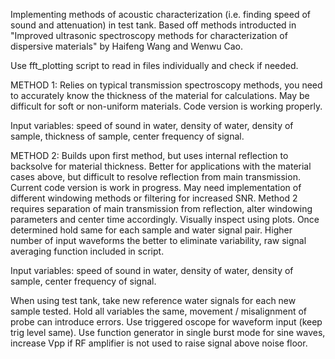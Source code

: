 Implementing methods of acoustic characterization (i.e. finding speed of sound and attenuation) in test tank. 
Based off methods introducted in "Improved ultrasonic spectroscopy methods for characterization of dispersive materials" by Haifeng Wang and Wenwu Cao.

Use fft_plotting script to read in files individually and check if needed. 

METHOD 1: 
Relies on typical transmission spectroscopy methods, you need to accurately know the thickness of the material for calculations. 
May be difficult for soft or non-uniform materials. Code version is working properly. 

Input variables: speed of sound in water, density of water, density of sample, thickness of sample, center frequency of signal.

METHOD 2: 
Builds upon first method, but uses internal reflection to backsolve for material thickness. Better for applications 
with the material cases above, but difficult to resolve reflection from main transmission. Current code version is 
work in progress. May need implementation of different windowing methods or filtering for increased SNR. Method 2 
requires separation of main transmission from reflection, alter windowing parameters and center time accordingly. Visually inspect
using plots. Once determined hold same for each sample and water signal pair. Higher number of input waveforms the better to
eliminate variability, raw signal averaging function included in script.

Input variables: speed of sound in water, density of water, density of sample, center frequency of signal. 

When using test tank, take new reference water signals for each new sample tested. Hold all variables the same, 
movement / misalignment of probe can introduce errors. Use triggered oscope for waveform input (keep trig level same).
Use function generator in single burst mode for sine waves, increase Vpp if RF amplifier is not used to raise 
signal above noise floor. 
